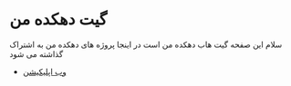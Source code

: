 # گیت دهکده من

سلام این صفحه گیت هاب دهکده من است
در اینجا پروژه های دهکده من به اشتراک گذاشته می شود

* [وب اپلیکیشن](http://github.dehkadehman.ir/pwa/)
